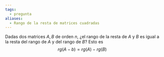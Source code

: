 ```yaml
---
tags:
  - pregunta
aliases:
  - Rango de la resta de matrices cuadradas
---
```

Dadas dos matrices $A,B$ de orden $n$, ¿el rango de la resta de $A$ y $B$ es igual a la resta del rango de $A$ y del rango de $B$? Esto es $$rg(A-b) = rg(A) - rg(B)$$
